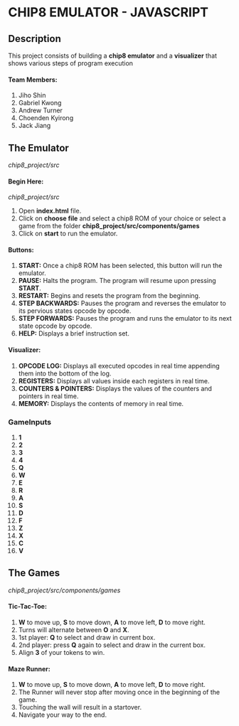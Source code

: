 # CHIP8 EMULATOR - JAVASCRIPT

## Description
This project consists of building a **chip8 emulator** and a **visualizer** that shows various steps of program execution

#### Team Members:
  1. Jiho Shin
  2. Gabriel Kwong
  3. Andrew Turner
  4. Choenden Kyirong
  5. Jack Jiang


## The Emulator
*chip8_project/src*
#### Begin Here:
*chip8_project/src*
1. Open **index.html** file.
2. Click on **choose file** and select a chip8 ROM of your choice or select a game from the folder **chip8_project/src/components/games**
3. Click on **start** to run the emulator.

#### Buttons:
1. **START:** Once a chip8 ROM has been selected, this button will run the emulator.
2. **PAUSE:** Halts the program. The program will resume upon pressing **START**.
3. **RESTART:** Begins and resets the program from the beginning.
4. **STEP BACKWARDS:** Pauses the program and reverses the emulator to its pervious states opcode by opcode.
5. **STEP FORWARDS:** Pauses the program and runs the emulator to its next state opcode by opcode.
6. **HELP:** Displays a brief instruction set.

#### Visualizer:
1. **OPCODE LOG:** Displays all executed opcodes in real time appending them into the bottom of the log.
2. **REGISTERS:** Displays all values inside each registers in real time.
3. **COUNTERS & POINTERS:** Displays the values of the counters and pointers in real time.
4. **MEMORY:** Displays the contents of memory in real time.

### GameInputs
1.  **1**
2.  **2**
3.  **3**
4.  **4**
5.  **Q**
6.  **W**
7.  **E**
8.  **R**
9.  **A**
10. **S**
11. **D**
12. **F**
13. **Z**
14. **X**
15. **C**
16. **V**

## The Games
*chip8_project/src/components/games*
#### Tic-Tac-Toe:
 1. **W** to move up, **S** to move down, **A** to move left, **D** to move right.
 2. Turns will alternate between **O** and **X**.
 2. 1st player: **Q** to select and draw in current box.
 3. 2nd player: press **Q** again to select and draw in the current box.
 5. Align **3** of your tokens to win.

#### Maze Runner:
1. **W** to move up, **S** to move down, **A** to move left, **D** to move right.
2. The Runner will never stop after moving once in the beginning of the game.
2. Touching the wall will result in a startover.
3. Navigate your way to the end.


